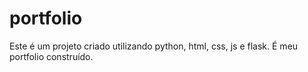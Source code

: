 # portfolio
Este é um projeto criado utilizando python, html, css, js e flask.
É meu portfolio construído.
